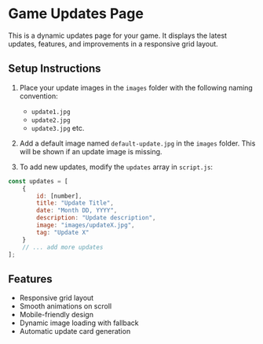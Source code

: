 # Game Updates Page

This is a dynamic updates page for your game. It displays the latest updates, features, and improvements in a responsive grid layout.

## Setup Instructions

1. Place your update images in the `images` folder with the following naming convention:
   - `update1.jpg`
   - `update2.jpg`
   - `update3.jpg`
   etc.

2. Add a default image named `default-update.jpg` in the `images` folder. This will be shown if an update image is missing.

3. To add new updates, modify the `updates` array in `script.js`:
```javascript
const updates = [
    {
        id: [number],
        title: "Update Title",
        date: "Month DD, YYYY",
        description: "Update description",
        image: "images/updateX.jpg",
        tag: "Update X"
    }
    // ... add more updates
];
```

## Features
- Responsive grid layout
- Smooth animations on scroll
- Mobile-friendly design
- Dynamic image loading with fallback
- Automatic update card generation
